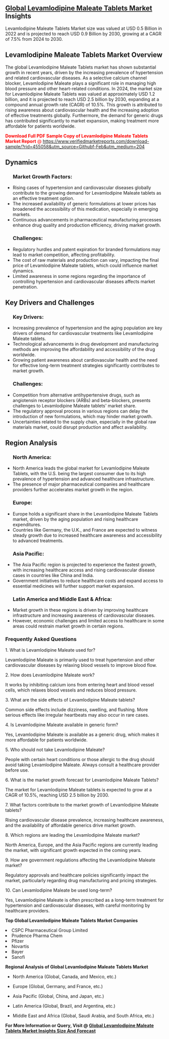 <h2><a href="https://www.verifiedmarketreports.com/download-sample/?rid=455058&amp;utm_source=Githubf&amp;utm_medium=204" target="_blank">Global Levamlodipine Maleate Tablets Market</a> Insights</h2><p>Levamlodipine Maleate Tablets Market size was valued at USD 0.5 Billion in 2022 and is projected to reach USD 0.9 Billion by 2030, growing at a CAGR of 7.5% from 2024 to 2030.</p><p> <h2>Levamlodipine Maleate Tablets Market Overview</h2> <p>The global Levamlodipine Maleate Tablets market has shown substantial growth in recent years, driven by the increasing prevalence of hypertension and related cardiovascular diseases. As a selective calcium channel blocker, Levamlodipine Maleate plays a significant role in managing high blood pressure and other heart-related conditions. In 2024, the market size for Levamlodipine Maleate Tablets was valued at approximately USD 1.2 billion, and it is projected to reach USD 2.5 billion by 2030, expanding at a compound annual growth rate (CAGR) of 10.5%. This growth is attributed to rising awareness about cardiovascular health and the increasing adoption of effective treatments globally. Furthermore, the demand for generic drugs has contributed significantly to market expansion, making treatment more affordable for patients worldwide.</p> <p><p><span class=""><span style="color: #ff0000;"><strong>Download Full PDF Sample Copy of Levamlodipine Maleate Tablets Market Report</strong> @ </span><a href="https://www.verifiedmarketreports.com/download-sample/?rid=455058&amp;utm_source=Githubf-Feb&amp;utm_medium=204" target="_blank">https://www.verifiedmarketreports.com/download-sample/?rid=455058&amp;utm_source=Githubf-Feb&amp;utm_medium=204</a></span></p></p> <h2>Dynamics</h2> <ul> <h3>Market Growth Factors:</h3> <li>Rising cases of hypertension and cardiovascular diseases globally contribute to the growing demand for Levamlodipine Maleate tablets as an effective treatment option.</li> <li>The increased availability of generic formulations at lower prices has broadened the accessibility of this medication, especially in emerging markets.</li> <li>Continuous advancements in pharmaceutical manufacturing processes enhance drug quality and production efficiency, driving market growth.</li> <h3>Challenges:</h3> <li>Regulatory hurdles and patent expiration for branded formulations may lead to market competition, affecting profitability.</li> <li>The cost of raw materials and production can vary, impacting the final price of Levamlodipine Maleate tablets, which could influence market dynamics.</li> <li>Limited awareness in some regions regarding the importance of controlling hypertension and cardiovascular diseases affects market penetration.</li> </ul> <h2>Key Drivers and Challenges</h2> <ul> <h3>Key Drivers:</h3> <li>Increasing prevalence of hypertension and the aging population are key drivers of demand for cardiovascular treatments like Levamlodipine Maleate tablets.</li> <li>Technological advancements in drug development and manufacturing methods are improving the affordability and accessibility of the drug worldwide.</li> <li>Growing patient awareness about cardiovascular health and the need for effective long-term treatment strategies significantly contributes to market growth.</li> <h3>Challenges:</h3> <li>Competition from alternative antihypertensive drugs, such as angiotensin receptor blockers (ARBs) and beta-blockers, presents challenges to Levamlodipine Maleate tablets' market share.</li> <li>The regulatory approval process in various regions can delay the introduction of new formulations, which may hinder market growth.</li> <li>Uncertainties related to the supply chain, especially in the global raw materials market, could disrupt production and affect availability.</li> </ul> <h2>Region Analysis</h2> <ul> <h3>North America:</h3> <li>North America leads the global market for Levamlodipine Maleate Tablets, with the U.S. being the largest consumer due to its high prevalence of hypertension and advanced healthcare infrastructure.</li> <li>The presence of major pharmaceutical companies and healthcare providers further accelerates market growth in the region.</li> <h3>Europe:</h3> <li>Europe holds a significant share in the Levamlodipine Maleate Tablets market, driven by the aging population and rising healthcare expenditures.</li> <li>Countries like Germany, the U.K., and France are expected to witness steady growth due to increased healthcare awareness and accessibility to advanced treatments.</li> <h3>Asia Pacific:</h3> <li>The Asia Pacific region is projected to experience the fastest growth, with increasing healthcare access and rising cardiovascular disease cases in countries like China and India.</li> <li>Government initiatives to reduce healthcare costs and expand access to essential medicines will further support market expansion.</li> <h3>Latin America and Middle East & Africa:</h3> <li>Market growth in these regions is driven by improving healthcare infrastructure and increasing awareness of cardiovascular diseases.</li> <li>However, economic challenges and limited access to healthcare in some areas could restrain market growth in certain regions.</li> </ul> <h3>Frequently Asked Questions</h3> <p>1. What is Levamlodipine Maleate used for?</p> <p>Levamlodipine Maleate is primarily used to treat hypertension and other cardiovascular diseases by relaxing blood vessels to improve blood flow.</p> <p>2. How does Levamlodipine Maleate work?</p> <p>It works by inhibiting calcium ions from entering heart and blood vessel cells, which relaxes blood vessels and reduces blood pressure.</p> <p>3. What are the side effects of Levamlodipine Maleate tablets?</p> <p>Common side effects include dizziness, swelling, and flushing. More serious effects like irregular heartbeats may also occur in rare cases.</p> <p>4. Is Levamlodipine Maleate available in generic form?</p> <p>Yes, Levamlodipine Maleate is available as a generic drug, which makes it more affordable for patients worldwide.</p> <p>5. Who should not take Levamlodipine Maleate?</p> <p>People with certain heart conditions or those allergic to the drug should avoid taking Levamlodipine Maleate. Always consult a healthcare provider before use.</p> <p>6. What is the market growth forecast for Levamlodipine Maleate Tablets?</p> <p>The market for Levamlodipine Maleate tablets is expected to grow at a CAGR of 10.5%, reaching USD 2.5 billion by 2030.</p> <p>7. What factors contribute to the market growth of Levamlodipine Maleate tablets?</p> <p>Rising cardiovascular disease prevalence, increasing healthcare awareness, and the availability of affordable generics drive market growth.</p> <p>8. Which regions are leading the Levamlodipine Maleate market?</p> <p>North America, Europe, and the Asia Pacific regions are currently leading the market, with significant growth expected in the coming years.</p> <p>9. How are government regulations affecting the Levamlodipine Maleate market?</p> <p>Regulatory approvals and healthcare policies significantly impact the market, particularly regarding drug manufacturing and pricing strategies.</p> <p>10. Can Levamlodipine Maleate be used long-term?</p> <p>Yes, Levamlodipine Maleate is often prescribed as a long-term treatment for hypertension and cardiovascular diseases, with careful monitoring by healthcare providers.</p> </p><p><strong>Top Global Levamlodipine Maleate Tablets Market Companies</strong></p><div data-test-id=""><p><li>CSPC Pharmaceutical Group Limited</li><li> Prudence Pharma Chem</li><li> Pfizer</li><li> Novartis</li><li> Bayer</li><li> Sanofi</li></p><div><strong>Regional Analysis of&nbsp;Global Levamlodipine Maleate Tablets Market</strong></div><ul><li dir="ltr"><p dir="ltr">North America&nbsp;(Global, Canada, and Mexico, etc.)</p></li><li dir="ltr"><p dir="ltr">Europe (Global, Germany, and France, etc.)</p></li><li dir="ltr"><p dir="ltr">Asia Pacific&nbsp;(Global, China, and Japan, etc.)</p></li><li dir="ltr"><p dir="ltr">Latin America&nbsp;(Global, Brazil, and Argentina, etc.)</p></li><li dir="ltr">Middle East and Africa&nbsp;(Global, Saudi Arabia, and South Africa, etc.)</li></ul><p><strong>For More Information or Query, Visit @&nbsp;</strong><strong><a href="https://www.verifiedmarketreports.com/product/levamlodipine-maleate-tablets-market/?utm_source=Githubf&amp;utm_medium=204" target="_blank">Global Levamlodipine Maleate Tablets Market Insights Size And Forecast</a></strong></p></div>
